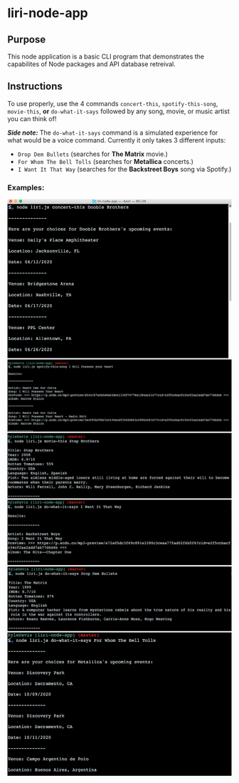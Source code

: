 # liri-node-app

## Purpose
This node application is a basic CLI program that demonstrates the capabilites of Node packages and API database retreival.

## Instructions
To use properly, use the 4 commands `concert-this`, `spotify-this-song`, `movie-this`, **or** `do-what-it-says` followed by any song, movie, or music artist you can think of!

***Side note:***
The `do-what-it-says` command is a simulated experience for what would be a voice command. Currently it only takes 3 different inputs:
- `Drop Dem Bullets` (searches for **The Matrix** movie.)
- `For Whom The Bell Tolls` (searches for **Metallica** concerts.)
- `I Want It That Way` (searches for the **Backstreet Boys** song via Spotify.)

### Examples:
![example1](images/ss1.png)
![example2](images/ss2.png)
![example3](images/ss3.png)
![example4](images/ss4.png)
![example5](images/ss5.png)
![example6](images/ss6.png)

